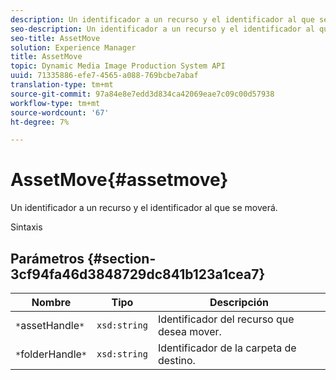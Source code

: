 ```yaml
---
description: Un identificador a un recurso y el identificador al que se moverá.
seo-description: Un identificador a un recurso y el identificador al que se moverá.
seo-title: AssetMove
solution: Experience Manager
title: AssetMove
topic: Dynamic Media Image Production System API
uuid: 71335886-efe7-4565-a088-769bcbe7abaf
translation-type: tm+mt
source-git-commit: 97a84e8e7edd3d834ca42069eae7c09c00d57938
workflow-type: tm+mt
source-wordcount: '67'
ht-degree: 7%

---
```



# AssetMove{#assetmove}

Un identificador a un recurso y el identificador al que se moverá.

Sintaxis

## Parámetros {#section-3cf94fa46d3848729dc841b123a1cea7}

| Nombre | Tipo | Descripción |
|---|---|---|
| `*`assetHandle`*` | `xsd:string` | Identificador del recurso que desea mover. |
| `*`folderHandle`*` | `xsd:string` | Identificador de la carpeta de destino. |

